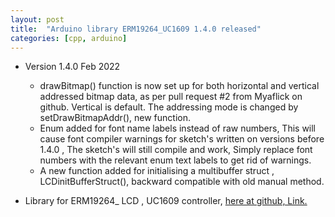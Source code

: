 ```yaml
---
layout: post
title:  "Arduino library ERM19264_UC1609 1.4.0 released"
categories: [cpp, arduino]
---
```


* Version 1.4.0 Feb 2022
	* drawBitmap() function is now set up for both horizontal and vertical addressed bitmap data,
	as per pull request  #2 from Myaflick on github.  Vertical is default. The addressing mode is changed by setDrawBitmapAddr(), new function.  
	* Enum added for font name labels instead of raw numbers, This will cause font compiler warnings for sketch's written on versions before 1.4.0 , The sketch's will still compile and work,
	Simply replace font numbers  with the relevant enum text labels to get rid of warnings. 
	* A new function added for initialising a multibuffer struct , LCDinitBufferStruct(),
	backward compatible with old manual method.  

* Library for ERM19264_ LCD , UC1609 controller, [here at github, Link.](https://github.com/gavinlyonsrepo/ERM19264_UC1609)

